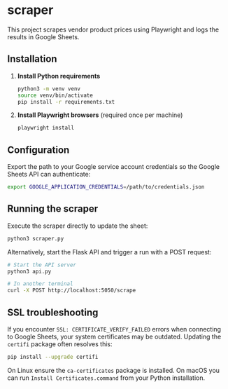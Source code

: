 # scraper

This project scrapes vendor product prices using Playwright and logs the results
in Google Sheets.

## Installation

1. **Install Python requirements**
   ```bash
   python3 -m venv venv
   source venv/bin/activate
   pip install -r requirements.txt
   ```
2. **Install Playwright browsers** (required once per machine)
   ```bash
   playwright install
   ```

## Configuration

Export the path to your Google service account credentials so the Google Sheets
API can authenticate:

```bash
export GOOGLE_APPLICATION_CREDENTIALS=/path/to/credentials.json
```

## Running the scraper

Execute the scraper directly to update the sheet:

```bash
python3 scraper.py
```

Alternatively, start the Flask API and trigger a run with a POST request:

```bash
# Start the API server
python3 api.py

# In another terminal
curl -X POST http://localhost:5050/scrape
```

## SSL troubleshooting

If you encounter `SSL: CERTIFICATE_VERIFY_FAILED` errors when connecting to
Google Sheets, your system certificates may be outdated. Updating the
`certifi` package often resolves this:

```bash
pip install --upgrade certifi
```

On Linux ensure the `ca-certificates` package is installed. On macOS you can run
`Install Certificates.command` from your Python installation.
